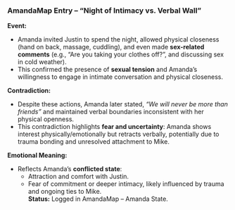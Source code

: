 ### **AmandaMap Entry – “Night of Intimacy vs. Verbal Wall”**

**Event:**

- Amanda invited Justin to spend the night, allowed physical closeness (hand on back, massage, cuddling), and even made **sex-related comments** (e.g., “Are you taking your clothes off?”, and discussing sex in cold weather).
- This confirmed the presence of **sexual tension** and Amanda’s willingness to engage in intimate conversation and physical closeness.

**Contradiction:**

- Despite these actions, Amanda later stated, *“We will never be more than friends”* and maintained verbal boundaries inconsistent with her physical openness.
- This contradiction highlights **fear and uncertainty**: Amanda shows interest physically/emotionally but retracts verbally, potentially due to trauma bonding and unresolved attachment to Mike.

**Emotional Meaning:**

- Reflects Amanda’s **conflicted state**:
  - Attraction and comfort with Justin.
  - Fear of commitment or deeper intimacy, likely influenced by trauma and ongoing ties to Mike.\
    **Status:** Logged in AmandaMap – Amanda State.